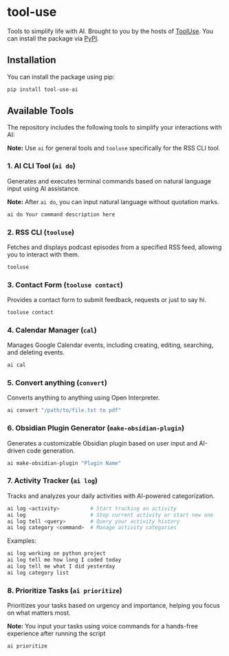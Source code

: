 # tool-use

Tools to simplify life with AI. Brought to you by the hosts of [ToolUse](https://www.youtube.com/@ToolUseAI). You can install the package via [PyPI](https://pypi.org/project/tool-use-ai/).

## Installation

You can install the package using pip:

```bash
pip install tool-use-ai
```

## Available Tools

The repository includes the following tools to simplify your interactions with AI:

**Note:** Use `ai` for general tools and `tooluse` specifically for the RSS CLI tool.

### 1. AI CLI Tool (`ai do`)

Generates and executes terminal commands based on natural language input using AI assistance.

**Note:** After `ai do`, you can input natural language without quotation marks.

```bash
ai do Your command description here
```

### 2. RSS CLI (`tooluse`)

Fetches and displays podcast episodes from a specified RSS feed, allowing you to interact with them.

```bash
tooluse
```

### 3. Contact Form (`tooluse contact`)

Provides a contact form to submit feedback, requests or just to say hi.

```bash
tooluse contact
```

### 4. Calendar Manager (`cal`)

Manages Google Calendar events, including creating, editing, searching, and deleting events.

```bash
ai cal
```

### 5. Convert anything (`convert`)

Converts anything to anything using Open Interpreter.

```bash
ai convert "/path/to/file.txt to pdf"
```

### 6. Obsidian Plugin Generator (`make-obsidian-plugin`)

Generates a customizable Obsidian plugin based on user input and AI-driven code generation.


```bash
ai make-obsidian-plugin "Plugin Name"
```


### 7. Activity Tracker (`ai log`)

Tracks and analyzes your daily activities with AI-powered categorization.

```bash
ai log <activity>          # Start tracking an activity
ai log                     # Stop current activity or start new one
ai log tell <query>        # Query your activity history
ai log category <command>  # Manage activity categories
```

Examples:

```bash
ai log working on python project
ai log tell me how long I coded today
ai log tell me what I did yesterday
ai log category list
```

### 8. Prioritize Tasks (`ai prioritize`)

Prioritizes your tasks based on urgency and importance, helping you focus on what matters most.

**Note:** You input your tasks using voice commands for a hands-free experience after running the script

```bash
ai prioritize
```
